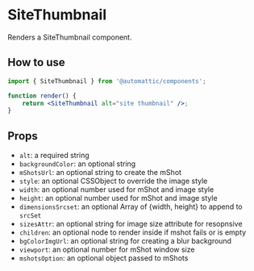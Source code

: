 # SiteThumbnail

Renders a SiteThumbnail component.

## How to use

```jsx
import { SiteThumbnail } from '@automattic/components';

function render() {
	return <SiteThumbnail alt="site thumbnail" />;
}
```

## Props

- `alt`: a required string
- `backgroundColor`: an optional string
- `mShotsUrl`: an optional string to create the mShot
- `style`: an optional CSSObject to override the image style
- `width`: an optional number used for mShot and image style
- `height`: an optional number used for mShot and image style
- `dimensionsSrcset`: an optional Array of {width, height} to append to `srcSet`
- `sizesAttr`: an optional string for image size attribute for resopnsive
- `children`: an optional node to render inside if mshot fails or is empty
- `bgColorImgUrl`: an optional string for creating a blur background
- `viewport`: an optional number for mShot window size
- `mshotsOption`: an optional object passed to mShots
